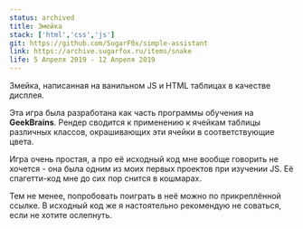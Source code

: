 ```yaml
---
status: archived
title: Змейка
stack: ['html','css','js']
git: https://github.com/SugarF0x/simple-assistant
link: https://archive.sugarfox.ru/items/snake
life: 5 Апреля 2019 - 12 Апреля 2019
---
```


Змейка, написанная на ванильном JS и HTML таблицах в качестве дисплея.
<!--more-->
Эта игра была разработана как часть программы обучения на **GeekBrains**. Рендер сводится к применению к ячейкам таблицы
различных классов, окрашивающих эти ячейки в соответствующие цвета.

Игра очень простая, а про её исходный код мне вообще говорить не хочется - она была одним из моих первых проектов
при изучении JS. Её спагетти-код мне до сих пор снится в кошмарах.

Тем не менее, попробовать поиграть в неё можно по прикреплённой ссылке. В исходный код же я настоятельно рекомендую
не соваться, если не хотите ослепнуть. 
